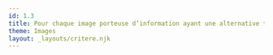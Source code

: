 ```yaml
---
id: 1.3
title: Pour chaque image porteuse d’information ayant une alternative textuelle, cette alternative est-elle pertinente (hors cas particuliers) ?
theme: Images
layout: _layouts/critere.njk
---
```



